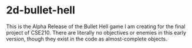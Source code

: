 # 2d-bullet-hell

This is the Alpha Release of the Bullet Hell game I am creating for the final project of CSE210. There are literally no objectives or enemies in this early version, though they exist in the code as almost-complete objects.
